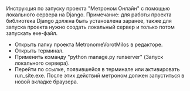 Инструкция по запуску проекта "Метроном Онлайн" с помощью локального сервера на Django.
Примечание: для работы проекта библиотека Django должна быть установлена заранее, также для запуска проекта нужно создать локальный сервер и только потом запускать exe-файл.
- Открыть папку проекта MetronomeVorotMilos в редакторе.
- Открыть терминал.
- Применить команду "python manage.py runserver" (Запуск локального сервера).
- Перейти по ссылке, появившейся в терминале или активировать run_site.exe.
После этих действий метроном должен запуститься в новой вкладке браузера.
